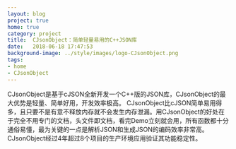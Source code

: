 ```yaml
---
layout: blog
project: true
home: true
category: project
title:  CJsonObject：简单轻量易用的C++JSON库
date:   2018-06-18 17:47:53
background-image: ../style/images/logo-CJsonObject.png
tags:
- home
- CJsonObject
---
```


CJsonObject是基于cJSON全新开发一个C++版的JSON库，CJsonObject的最大优势是轻量、简单好用，开发效率极高。
CJsonObject比cJSON简单易用得多，且只要不是有意不释放内存就不会发生内存泄漏。用CJsonObject的好处在于完全不用专门的文档，头文件即文档，看完Demo立刻就会用，所有函数都十分通俗易懂，最为关键的一点是解析JSON和生成JSON的编码效率非常高。
CJsonObject经过4年超过8个项目的生产环境应用验证其功能稳定性。

 

